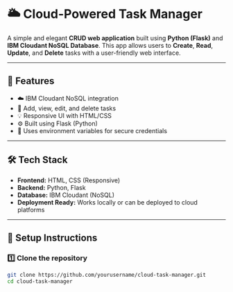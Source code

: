 # 🌥️ Cloud-Powered Task Manager

A simple and elegant **CRUD web application** built using **Python (Flask)** and **IBM Cloudant NoSQL Database**. This app allows users to **Create**, **Read**, **Update**, and **Delete** tasks with a user-friendly web interface.

---

## 📌 Features

- ☁️ IBM Cloudant NoSQL integration
- 📝 Add, view, edit, and delete tasks
- 💡 Responsive UI with HTML/CSS
- ⚙️ Built using Flask (Python)
- 🔐 Uses environment variables for secure credentials

---

## 🛠️ Tech Stack

- **Frontend:** HTML, CSS (Responsive)
- **Backend:** Python, Flask
- **Database:** IBM Cloudant (NoSQL)
- **Deployment Ready:** Works locally or can be deployed to cloud platforms

---

## 🚀 Setup Instructions

### 1️⃣ Clone the repository

```bash
git clone https://github.com/yourusername/cloud-task-manager.git
cd cloud-task-manager
